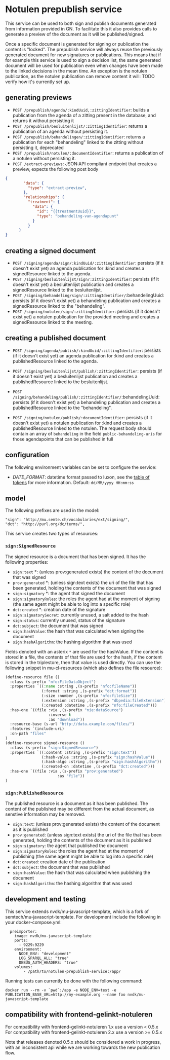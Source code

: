 # Notulen prepublish service
This service can be used to both sign and publish documents generated from information provided in GN. 
To facilitate this it also provides calls to generate a preview of the document as it will be published/signed.

Once a specific document is generated for signing or publication the content is "locked". The prepublish service will always reuse the previously generated document for new signatures or publications. This means that if for example this service is used to sign a decision list, the same generated document will be used for publication even when changes have been made to the linked decisions in the mean time. An exception is the notulen publication, as the notulen publication can remove content it will: TODO verify how it's currently set up.

## generating previews

* `POST /prepublish/agenda/:kindUuid,:zittingIdentifier`: builds a publication from the agenda of a zitting present in the database, and returns it without persisting it
* `POST /prepublish/besluitenlijst/:zittingIdentifier`: returns a publication of an agenda without persisting it.
* `POST /prepublish/behandelingen/:zittingIdentifier`: returns a publication for each "behandeling" linked to the zitting without persisting it, deprecated
* `POST /prepublish/notulen/:documentIdentifier`: returns a publication of a notulen without persisting it.
* `POST /extract-previews`: JSON:API compliant endpoint that creates a preview, expects the following post body
``` json
{
        "data": {
          "type": "extract-preview",
        },
        "relationships": {
          "treatment": {
            "data": {
              "id": "{{treatmentUuid}}",
              "type": "behandeling-van-agendapunt"
            }
          }
      }
}
```
## creating a signed document
* `POST /signing/agenda/sign/:kindUuid/:zittingIdentifier`: persists (if it doesn't exist yet) an agenda publication for :kind and creates a signedResource linked to the agenda.
* `POST /signing/besluitenlijst/sign/:zittingIdentifier`: persists (if it doesn't exist yet) a besluitenlijst publication and creates a signedResource linked to the besluitenlijst.
* `POST /signing/behandeling/sign/:zittingIdentifier/`:behandelingUuid: persists (if it doesn't exist yet) a behandeling publication and creates a signedResource linked to the "behandeling".
* `POST /signing/notulen/sign/:zittingIdentifier`: persists (if it doesn't exist yet) a notulen publication for the provided meeting and creates a signedResource linked to the meeting.

## creating a published document
* `POST /signing/agenda/publish/:kindUuid/:zittingIdentifier`: persists (if it doesn't exist yet) an agenda publication for :kind and creates a publishedResource linked to the agenda.
* `POST /signing/besluitenlijst/publish/:zittingIdentifier`: persists (if it doesn't exist yet) a besluitenlijst publication and creates a publishedResource linked to the besluitenlijst.

* `POST /signing/behandeling/publish/:zittingIdentifier/`:behandelingUuid: persists (if it doesn't exist yet) a behandeling publication and creates a publishedResource linked to the "behandeling".

* `POST /signing/notulen/publish/:documentIdentifier`: persists (if it doesn't exist yet) a notulen publication for :kind and creates a publishedResource linked to the notulen. The request body should contain an array of `behandeling` in the field `public-behandeling-uris` for those agendapoints that can be published in full

## configuration
The following environment variables can be set to configure the service:

  -  *DATE_FORMAT*: datetime format passed to luxon, see the [table of tokens](https://moment.github.io/luxon/docs/manual/formatting.html#table-of-tokens) for more information. Default: `dd/MM/yyyy HH:mm:ss`

## model
The following prefixes are used in the model:
```
"sign": "http://mu.semte.ch/vocabularies/ext/signing/",
"dct": "http://purl.org/dc/terms/",
```
This service creates two types of resources:

### `sign:SignedResource`
The signed resource is a document that has been signed. It has the following properties:
* `sign:text` *: (unless prov:generated exists) the content of the document that was signed
* `prov:generated` *: (unless sign:text exists) the uri of the file that has been generated, holding the contents of the document that was signed
* `sign:signatory` *: the agent that signed the document
* `sign:signatoryRoles`: the roles the agent had at the moment of signing (the same agent might be able to log into a specific role)
* `dct:created` *: creation date of the signature
* `sign:signatorySecret`: currently unused, a salt added to the hash
* `sign:status`: currently unused, status of the signature
* `dct:subject`: the document that was signed
* `sign:hashValue`: the hash that was calculated when signing the document
* `sign:hashAlgorithm`: the hashing algorithm that was used


Fields denoted with an asterix `*` are used for the hashValue. If the content is stored in a file, the contents of that file are used for the hash, if the content is stored in the triplestore, then that value is used directly.
You can use the following snippet in mu-cl-resources (which also defines the file resource):
```lisp
(define-resource file ()
  :class (s-prefix "nfo:FileDataObject")
  :properties `((:name :string ,(s-prefix "nfo:fileName"))
                (:format :string ,(s-prefix "dct:format"))
                (:size :number ,(s-prefix "nfo:fileSize"))
                (:extension :string ,(s-prefix "dbpedia:fileExtension"))
                (:created :datetime ,(s-prefix "nfo:fileCreated")))
  :has-one `((file :via ,(s-prefix "nie:dataSource")
                   :inverse t
                   :as "download"))
  :resource-base (s-url "http://data.example.com/files/")
  :features `(include-uri)
  :on-path "files"
)
(define-resource signed-resource ()
  :class (s-prefix "sign:SignedResource")
  :properties `((:content :string ,(s-prefix "sign:text"))
                (:hash-value :string ,(s-prefix "sign:hashValue"))
                (:hash-algo :string ,(s-prefix "sign:hashAlgorithm"))
                (:created-on :datetime ,(s-prefix "dct:created")))
  :has-one `((file :via ,(s-prefix "prov:generated")
                       :as "file"))
)
```
### `sign:PublishedResource`
The published resource is a document as it has been published. The content of the published may be different from the actual document, as senstive information may be removed.

* `sign:text`: (unless prov:generated exists) the content of the document as it is published
* `prov:generated`: (unless sign:text exists) the uri of the file that has been generated, holding the contents of the document as it is published
* `sign:signatory`: the agent that published the document
* `sign:signatoryRoles`: the roles the agent had at the moment of publishing (the same agent might be able to log into a specific role)
* `dct:created`: creation date of the publication
* `dct:subject`: the document that was published
* `sign:hashValue`: the hash that was calculated when publishing the document
* `sign:hashAlgorithm`: the hashing algorithm that was used


## development and testing
This service extends nvdk/mu-javascript-template, which is a fork of semtech/mu-javascript-template. For development include the following in your docker-compose.yml:

```
  preimporter:
    image: nvdk/mu-javascript-template
    ports:
      - 9229:9229
    environment:
      NODE_ENV: "development"
      LOG_SPARQL_ALL: "true"
      DEBUG_AUTH_HEADERS: "true"
    volumes:
        - /path/to/notulen-prepublish-service:/app/
```

Running tests can currently be done with the following command:
```
docker run --rm -v `pwd`:/app -e NODE_ENV=test -e PUBLICATION_BASE_URL=http://my-example.org --name foo nvdk/mu-javascript-template
```
## compatibility with frontend-gelinkt-notuleren

For compatibility with frontend-gelinkt-notuleren 1.x use a version < 0.5.x
For compatibility with frontend-gelinkt-notuleren 2.x use a version >= 0.5.x

Note that releases denoted 0.5.x should be considered a work in progress, with an inconsistent api while we are working towards the new publication flow.
